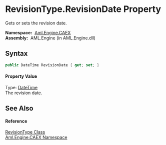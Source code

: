 RevisionType.RevisionDate Property
==================================
Gets or sets the revision date.

  **Namespace:**  [Aml.Engine.CAEX][1]  
  **Assembly:**  AML.Engine (in AML.Engine.dll)

Syntax
------

```csharp
public DateTime RevisionDate { get; set; }
```

#### Property Value
Type: [DateTime][2]  
 The revision date. 

See Also
--------

#### Reference
[RevisionType Class][3]  
[Aml.Engine.CAEX Namespace][1]  

[1]: ../README.md
[2]: https://docs.microsoft.com/dotnet/api/system.datetime
[3]: README.md
[4]: https://www.automationml.org
[5]: ../../icons/logoShade.png